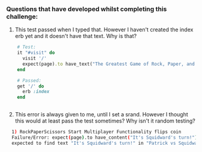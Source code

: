 ### Questions that have developed whilst completing this challenge:
1. This test passed when I typed that. However I haven't created the index erb yet and it doesn't have that text. Why is that?
```ruby
    # Test:
    it "#visit" do
      visit '/'
      expect(page).to have_text("The Greatest Game of Rock, Paper, and Scissors")
    end

    # Passed:
    get '/' do
      erb :index
    end
  
```
   
2. This error is always given to me, until I set a srand. However I thought this would at least pass the test sometimes? Why isn't it random testing?
```bash
  1) RockPaperScissors Start Multiplayer Functionality flips coin
  Failure/Error: expect(page).to have_content("It's Squidward's turn!")
  expected to find text "It's Squidward's turn!" in "Patrick vs Squidward! It's Patrick's turn!"
```